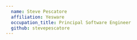 ```yaml
---
  name: Steve Pescatore
  affiliation: Yesware
  occupation_title: Principal Software Engineer
  github: stevepescatore
---
```

